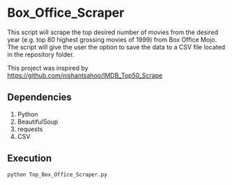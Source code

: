 # Box_Office_Scraper

This script will scrape the top desired number of movies from the desired year (e.g. top 80 highest grossing movies of 1999) from Box Office Mojo. The script will give the user the option to save the data to a CSV file located in the repository folder.

This project was inspired by https://github.com/nishantsahoo/IMDB_Top50_Scrape

## Dependencies
1. Python
2. BeautifulSoup
3. requests
4. CSV

## Execution
``` python Top_Box_Office_Scraper.py ```
